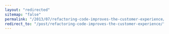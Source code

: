 ```yaml
---
layout: "redirected"
sitemap: "false"
permalink: "/2013/07/refactoring-code-improves-the-customer-experience/"
redirect_to: "/post/refactoring-code-improves-the-customer-experience/"
---
```




